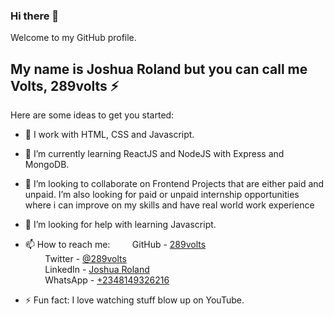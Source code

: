 
### Hi there 👋

Welcome to my GitHub profile.

## My name is Joshua Roland but you can call me **Volts, 289volts :zap:**

Here are some ideas to get you started:

- 🔭 I work with HTML, CSS and Javascript.

- 🌱 I’m currently learning ReactJS and NodeJS with Express and MongoDB.

- 👯 I’m looking to collaborate on Frontend Projects that are either paid and unpaid. I’m also looking for paid or unpaid internship opportunities where i can improve on my skills and have real world work experience

- 🤔 I’m looking for help with learning Javascript.

- 📫 How to reach me: 
&nbsp; &nbsp; &nbsp; &nbsp;  GitHub - [289volts](https://www.github.com/289volts)  
&nbsp; &nbsp; &nbsp; &nbsp;  Twitter - [@289volts](https://www.twitter.com/289volts)  
&nbsp; &nbsp; &nbsp; &nbsp;  LinkedIn - [Joshua Roland](https://www.linkedin.com/in/Joshua-Roland)  
&nbsp; &nbsp; &nbsp; &nbsp;  WhatsApp - [+2348149326216](https://wa.me/2348149326216)

- ⚡ Fun fact: I love watching stuff blow up on YouTube.


